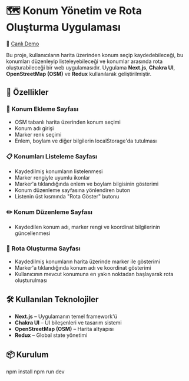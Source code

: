 # 🗺️ Konum Yönetim ve Rota Oluşturma Uygulaması

🔗 <a href="https://location-next-app.netlify.app/" target="_blank">Canlı Demo</a>

Bu proje, kullanıcıların harita üzerinden konum seçip kaydedebileceği, bu konumları düzenleyip listeleyebileceği ve konumlar arasında rota oluşturabileceği bir web uygulamasıdır. Uygulama **Next.js**, **Chakra UI**, **OpenStreetMap (OSM)** ve **Redux** kullanılarak geliştirilmiştir. 

## 🚀 Özellikler

### 📍 Konum Ekleme Sayfası
- OSM tabanlı harita üzerinden konum seçimi
- Konum adı girişi
- Marker renk seçimi
- Enlem, boylam ve diğer bilgilerin localStorage'da tutulması

### 📋 Konumları Listeleme Sayfası
- Kaydedilmiş konumların listelenmesi
- Marker rengiyle uyumlu ikonlar
- Marker'a tıklandığında enlem ve boylam bilgisinin gösterimi
- Konum düzenleme sayfasına yönlendiren buton
- Listenin üst kısmında "Rota Göster" butonu

### ✏️ Konum Düzenleme Sayfası
- Kaydedilen konum adı, marker rengi ve koordinat bilgilerinin güncellenmesi

### 🧭 Rota Oluşturma Sayfası
- Kaydedilmiş konumların harita üzerinde marker ile gösterimi
- Marker'a tıklandığında konum adı ve koordinat gösterimi
- Kullanıcının mevcut konumuna en yakın noktadan başlayarak rota oluşturulması

## 🛠️ Kullanılan Teknolojiler

- **Next.js** – Uygulamanın temel framework'ü
- **Chakra UI** – UI bileşenleri ve tasarım sistemi
- **OpenStreetMap (OSM)** – Harita altyapısı
- **Redux** – Global state yönetimi

## 📦 Kurulum

npm install
npm run dev
